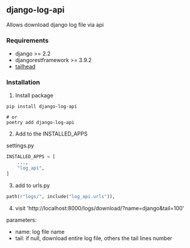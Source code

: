 ## django-log-api

Allows download django log file via api

### Requirements

- django >= 2.2 
- djangorestframework >= 3.9.2 
- [tailhead](https://github.com/GreatFruitOmsk/tailhead) 

### Installation

1. Install package

```shell
pip install django-log-api

# or
poetry add django-log-api
```

2. Add to the INSTALLED_APPS

settings.py

```python
INSTALLED_APPS = [
    ...,
    "log_api",
]
```

3. add to urls.py

```python
path(r"logs/", include("log_api.urls")),
```

4. visit 'http://localhost:8000/logs/download/?name=django&tail=100' 

parameters:
- name: log file name
- tail: if null, download entire log file, others the tail lines number